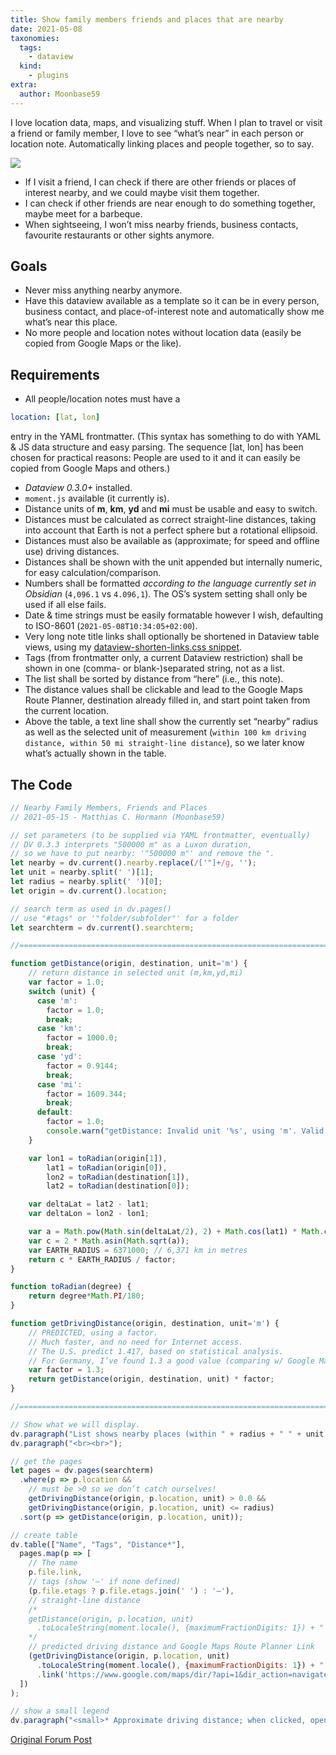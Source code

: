 ```yaml
---
title: Show family members friends and places that are nearby
date: 2021-05-08
taxonomies:
  tags:
    - dataview
  kind:
    - plugins
extra:
  author: Moonbase59
---
```


I love location data, maps, and visualizing stuff. When I plan to travel or visit a friend or family member, I love to see “what’s near” in each person or location note. Automatically linking places and people together, so to say.

![](https://forum.obsidian.md/uploads/default/original/2X/c/cd1e190d4115a6935a5429fee51683d41cc34739.png)

* If I visit a friend, I can check if there are other friends or places of interest nearby, and we could maybe visit them together.
* I can check if other friends are near enough to do something together, maybe meet for a barbeque.
* When sightseeing, I won’t miss nearby friends, business contacts, favourite restaurants or other sights anymore.

## Goals
- Never miss anything nearby anymore.
- Have this dataview available as a template so it can be in every person, business contact, and place-of-interest note and automatically show me what’s near this place.
- No more people and location notes without location data (easily be copied from Google Maps or the like).

## Requirements

- All people/location notes must have a

```yaml
location: [lat, lon]
```

entry in the YAML frontmatter. (This syntax has something to do with YAML & JS data structure and easy parsing. The sequence [lat, lon] has been chosen for practical reasons: People are used to it and it can easily be copied from Google Maps and others.)
- _Dataview 0.3.0+_ installed.
- `moment.js` available (it currently is).
- Distance units of **m**, **km**, **yd** and **mi** must be usable and easy to switch.
- Distances must be calculated as correct straight-line distances, taking into account that Earth is not a perfect sphere but a rotational ellipsoid.
- Distances must also be available as (approximate; for speed and offline use) driving distances.
- Distances shall be shown with the unit appended but internally numeric, for easy calculation/comparison.
- Numbers shall be formatted *according to the language currently set in Obsidian* (`4,096.1` vs `4.096,1`). The OS’s system setting shall only be used if all else fails.
- Date & time strings must be easily formatable however I wish, defaulting to ISO-8601 (`2021-05-08T10:34:05+02:00`).
- Very long note title links shall optionally be shortened in Dataview table views, using my [dataview-shorten-links.css snippet](https://forum.obsidian.md/t/how-to-achieve-css-code-snippets/8474/152).
- Tags (from frontmatter only, a current Dataview restriction) shall be shown in one (comma- or blank-)separated string, not as a list.
- The list shall be sorted by distance from “here” (i.e., this note).
- The distance values shall be clickable and lead to the Google Maps Route Planner, destination already filled in, and start point taken from the current location.
- Above the table, a text line shall show the currently set “nearby” radius as well as the selected unit of measurement (`within 100 km driving distance, within 50 mi straight-line distance`), so we later know what’s actually shown in the table.

## The Code

```js
// Nearby Family Members, Friends and Places
// 2021-05-15 - Matthias C. Hormann (Moonbase59)

// set parameters (to be supplied via YAML frontmatter, eventually)
// DV 0.3.3 interprets "500000 m" as a Luxon duration,
// so we have to put nearby: '"500000 m"' and remove the ".
let nearby = dv.current().nearby.replace(/['"]+/g, '');
let unit = nearby.split(' ')[1];
let radius = nearby.split(' ')[0];
let origin = dv.current().location;

// search term as used in dv.pages()
// use "#tags" or '"folder/subfolder"' for a folder
let searchterm = dv.current().searchterm;

//======================================================================

function getDistance(origin, destination, unit='m') {
    // return distance in selected unit (m,km,yd,mi)
    var factor = 1.0;
    switch (unit) {
      case 'm':
        factor = 1.0;
        break;
      case 'km':
        factor = 1000.0;
        break;
      case 'yd':
        factor = 0.9144;
        break;
      case 'mi':
        factor = 1609.344;
        break;
      default:
        factor = 1.0;
        console.warn("getDistance: Invalid unit '%s', using 'm'. Valid units are: m,km,yd,mi.",unit);
    }

    var lon1 = toRadian(origin[1]),
        lat1 = toRadian(origin[0]),
        lon2 = toRadian(destination[1]),
        lat2 = toRadian(destination[0]);

    var deltaLat = lat2 - lat1;
    var deltaLon = lon2 - lon1;

    var a = Math.pow(Math.sin(deltaLat/2), 2) + Math.cos(lat1) * Math.cos(lat2) * Math.pow(Math.sin(deltaLon/2), 2);
    var c = 2 * Math.asin(Math.sqrt(a));
    var EARTH_RADIUS = 6371000; // 6,371 km in metres
    return c * EARTH_RADIUS / factor;
}

function toRadian(degree) {
    return degree*Math.PI/180;
}

function getDrivingDistance(origin, destination, unit='m') {
    // PREDICTED, using a factor.
    // Much faster, and no need for Internet access.
    // The U.S. predict 1.417, based on statistical analysis.
    // For Germany, I’ve found 1.3 a good value (comparing w/ Google Maps "best route")
    var factor = 1.3;
    return getDistance(origin, destination, unit) * factor;
}

//======================================================================

// Show what we will display.
dv.paragraph("List shows nearby places (within " + radius + " " + unit + " driving distance).");
dv.paragraph("<br><br>");

// get the pages
let pages = dv.pages(searchterm)
  .where(p => p.location &&
    // must be >0 so we don’t catch ourselves!
    getDrivingDistance(origin, p.location, unit) > 0.0 &&
    getDrivingDistance(origin, p.location, unit) <= radius)
  .sort(p => getDistance(origin, p.location, unit));

// create table
dv.table(["Name", "Tags", "Distance*"],
  pages.map(p => [
    // The name
    p.file.link,
    // tags (show '–' if none defined)
    (p.file.etags ? p.file.etags.join(' ') : '–'),
    // straight-line distance
    /*
    getDistance(origin, p.location, unit)
      .toLocaleString(moment.locale(), {maximumFractionDigits: 1}) + " " + unit,
    */
    // predicted driving distance and Google Maps Route Planner Link
    (getDrivingDistance(origin, p.location, unit)
      .toLocaleString(moment.locale(), {maximumFractionDigits: 1}) + " " + unit)
      .link('https://www.google.com/maps/dir/?api=1&dir_action=navigate&destination=' + p.location[0] + ',' + p.location[1]),
  ])
);

// show a small legend
dv.paragraph("<small>* Approximate driving distance; when clicked, opens a new Google Maps Route Planner window.</small>");
```

[Original Forum Post](https://forum.obsidian.md/t/dataviewjs-snippet-showcase/17847/2)